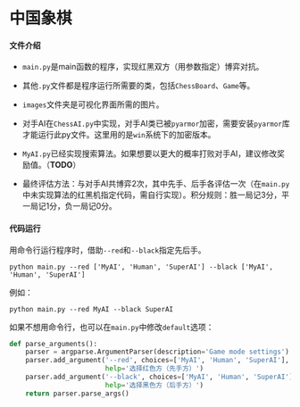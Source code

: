 # 中国象棋



#### 文件介绍

* `main.py`是main函数的程序，实现红黑双方（用参数指定）博弈对抗。

* 其他`.py`文件都是程序运行所需要的类，包括`ChessBoard`、`Game`等。

* `images`文件夹是可视化界面所需的图片。
* 对手AI在`ChessAI.py`中实现，对手AI类已被`pyarmor`加密，需要安装`pyarmor`库才能运行此py文件。这里用的是`win`系统下的加密版本。
* `MyAI.py`已经实现搜索算法。如果想要以更大的概率打败对手AI，建议修改奖励值。（**TODO**）
* 最终评估方法：与对手AI共博弈2次，其中先手、后手各评估一次（在`main.py`中未实现算法的红黑机指定代码，需自行实现）。积分规则：胜一局记3分，平一局记1分，负一局记0分。



#### 代码运行

用命令行运行程序时，借助`--red`和`--black`指定先后手。

```shell
python main.py --red ['MyAI', 'Human', 'SuperAI'] --black ['MyAI', 'Human', 'SuperAI']
```

例如：

```shell
python main.py --red MyAI --black SuperAI
```

如果不想用命令行，也可以在`main.py`中修改`default`选项：

```py
def parse_arguments():
    parser = argparse.ArgumentParser(description='Game mode settings')
    parser.add_argument('--red', choices=['MyAI', 'Human', 'SuperAI'], default='MyAI',
                        help='选择红色方（先手方）')
    parser.add_argument('--black', choices=['MyAI', 'Human', 'SuperAI'], default='SuperAI',
                        help='选择黑色方（后手方）')
    return parser.parse_args()
```
